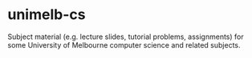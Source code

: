 # unimelb-cs
Subject material (e.g. lecture slides, tutorial problems, assignments) for some University of Melbourne computer science and related subjects.
